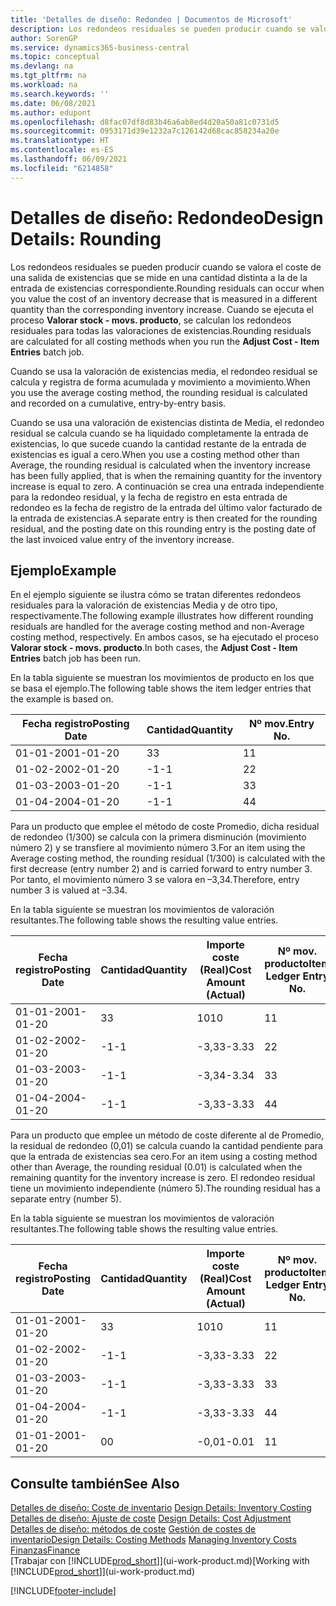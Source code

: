 ```yaml
---
title: 'Detalles de diseño: Redondeo | Documentos de Microsoft'
description: Los redondeos residuales se pueden producir cuando se valora el coste de una salida de existencias que se mide en una cantidad distinta a la de la entrada de existencias correspondiente. Cuando se ejecuta el proceso **Valorar stock - movs. producto**, se calculan los redondeos residuales para todas las valoraciones de existencias.
author: SorenGP
ms.service: dynamics365-business-central
ms.topic: conceptual
ms.devlang: na
ms.tgt_pltfrm: na
ms.workload: na
ms.search.keywords: ''
ms.date: 06/08/2021
ms.author: edupont
ms.openlocfilehash: d8fac07df8d83b46a6ab8ed4d20a50a81c0731d5
ms.sourcegitcommit: 0953171d39e1232a7c126142d68cac858234a20e
ms.translationtype: HT
ms.contentlocale: es-ES
ms.lasthandoff: 06/09/2021
ms.locfileid: "6214858"
---
```

# <a name="design-details-rounding"></a><span data-ttu-id="af397-104">Detalles de diseño: Redondeo</span><span class="sxs-lookup"><span data-stu-id="af397-104">Design Details: Rounding</span></span>
<span data-ttu-id="af397-105">Los redondeos residuales se pueden producir cuando se valora el coste de una salida de existencias que se mide en una cantidad distinta a la de la entrada de existencias correspondiente.</span><span class="sxs-lookup"><span data-stu-id="af397-105">Rounding residuals can occur when you value the cost of an inventory decrease that is measured in a different quantity than the corresponding inventory increase.</span></span> <span data-ttu-id="af397-106">Cuando se ejecuta el proceso **Valorar stock - movs. producto**, se calculan los redondeos residuales para todas las valoraciones de existencias.</span><span class="sxs-lookup"><span data-stu-id="af397-106">Rounding residuals are calculated for all costing methods when you run the **Adjust Cost - Item Entries** batch job.</span></span>  

 <span data-ttu-id="af397-107">Cuando se usa la valoración de existencias media, el redondeo residual se calcula y registra de forma acumulada y movimiento a movimiento.</span><span class="sxs-lookup"><span data-stu-id="af397-107">When you use the average costing method, the rounding residual is calculated and recorded on a cumulative, entry-by-entry basis.</span></span>  

 <span data-ttu-id="af397-108">Cuando se usa una valoración de existencias distinta de Media, el redondeo residual se calcula cuando se ha liquidado completamente la entrada de existencias, lo que sucede cuando la cantidad restante de la entrada de existencias es igual a cero.</span><span class="sxs-lookup"><span data-stu-id="af397-108">When you use a costing method other than Average, the rounding residual is calculated when the inventory increase has been fully applied, that is when the remaining quantity for the inventory increase is equal to zero.</span></span> <span data-ttu-id="af397-109">A continuación se crea una entrada independiente para la redondeo residual, y la fecha de registro en esta entrada de redondeo es la fecha de registro de la entrada del último valor facturado de la entrada de existencias.</span><span class="sxs-lookup"><span data-stu-id="af397-109">A separate entry is then created for the rounding residual, and the posting date on this rounding entry is the posting date of the last invoiced value entry of the inventory increase.</span></span>  

## <a name="example"></a><span data-ttu-id="af397-110">Ejemplo</span><span class="sxs-lookup"><span data-stu-id="af397-110">Example</span></span>  
 <span data-ttu-id="af397-111">En el ejemplo siguiente se ilustra cómo se tratan diferentes redondeos residuales para la valoración de existencias Media y de otro tipo, respectivamente.</span><span class="sxs-lookup"><span data-stu-id="af397-111">The following example illustrates how different rounding residuals are handled for the average costing method and non-Average costing method, respectively.</span></span> <span data-ttu-id="af397-112">En ambos casos, se ha ejecutado el proceso **Valorar stock - movs. producto**.</span><span class="sxs-lookup"><span data-stu-id="af397-112">In both cases, the **Adjust Cost - Item Entries** batch job has been run.</span></span>  

 <span data-ttu-id="af397-113">En la tabla siguiente se muestran los movimientos de producto en los que se basa el ejemplo.</span><span class="sxs-lookup"><span data-stu-id="af397-113">The following table shows the item ledger entries that the example is based on.</span></span>  

|<span data-ttu-id="af397-114">Fecha registro</span><span class="sxs-lookup"><span data-stu-id="af397-114">Posting Date</span></span>|<span data-ttu-id="af397-115">Cantidad</span><span class="sxs-lookup"><span data-stu-id="af397-115">Quantity</span></span>|<span data-ttu-id="af397-116">Nº mov.</span><span class="sxs-lookup"><span data-stu-id="af397-116">Entry No.</span></span>|  
|------------------|--------------|---------------|  
|<span data-ttu-id="af397-117">01-01-20</span><span class="sxs-lookup"><span data-stu-id="af397-117">01-01-20</span></span>|<span data-ttu-id="af397-118">3</span><span class="sxs-lookup"><span data-stu-id="af397-118">3</span></span>|<span data-ttu-id="af397-119">1</span><span class="sxs-lookup"><span data-stu-id="af397-119">1</span></span>|  
|<span data-ttu-id="af397-120">01-02-20</span><span class="sxs-lookup"><span data-stu-id="af397-120">02-01-20</span></span>|<span data-ttu-id="af397-121">-1</span><span class="sxs-lookup"><span data-stu-id="af397-121">-1</span></span>|<span data-ttu-id="af397-122">2</span><span class="sxs-lookup"><span data-stu-id="af397-122">2</span></span>|  
|<span data-ttu-id="af397-123">01-03-20</span><span class="sxs-lookup"><span data-stu-id="af397-123">03-01-20</span></span>|<span data-ttu-id="af397-124">-1</span><span class="sxs-lookup"><span data-stu-id="af397-124">-1</span></span>|<span data-ttu-id="af397-125">3</span><span class="sxs-lookup"><span data-stu-id="af397-125">3</span></span>|  
|<span data-ttu-id="af397-126">01-04-20</span><span class="sxs-lookup"><span data-stu-id="af397-126">04-01-20</span></span>|<span data-ttu-id="af397-127">-1</span><span class="sxs-lookup"><span data-stu-id="af397-127">-1</span></span>|<span data-ttu-id="af397-128">4</span><span class="sxs-lookup"><span data-stu-id="af397-128">4</span></span>|  

 <span data-ttu-id="af397-129">Para un producto que emplee el método de coste Promedio, dicha residual de redondeo (1/300) se calcula con la primera disminución (movimiento número 2) y se transfiere al movimiento número 3.</span><span class="sxs-lookup"><span data-stu-id="af397-129">For an item using the Average costing method, the rounding residual (1/300) is calculated with the first decrease (entry number 2) and is carried forward to entry number 3.</span></span> <span data-ttu-id="af397-130"> Por tanto, el movimiento número 3 se valora en –3,34.</span><span class="sxs-lookup"><span data-stu-id="af397-130">Therefore, entry number 3 is valued at –3.34.</span></span>  

 <span data-ttu-id="af397-131">En la tabla siguiente se muestran los movimientos de valoración resultantes.</span><span class="sxs-lookup"><span data-stu-id="af397-131">The following table shows the resulting value entries.</span></span>  

|<span data-ttu-id="af397-132">Fecha registro</span><span class="sxs-lookup"><span data-stu-id="af397-132">Posting Date</span></span>|<span data-ttu-id="af397-133">Cantidad</span><span class="sxs-lookup"><span data-stu-id="af397-133">Quantity</span></span>|<span data-ttu-id="af397-134">Importe coste (Real)</span><span class="sxs-lookup"><span data-stu-id="af397-134">Cost Amount (Actual)</span></span>|<span data-ttu-id="af397-135">Nº mov. producto</span><span class="sxs-lookup"><span data-stu-id="af397-135">Item Ledger Entry No.</span></span>|<span data-ttu-id="af397-136">Nº mov.</span><span class="sxs-lookup"><span data-stu-id="af397-136">Entry No.</span></span>|  
|------------------|--------------|----------------------------|---------------------------|---------------|  
|<span data-ttu-id="af397-137">01-01-20</span><span class="sxs-lookup"><span data-stu-id="af397-137">01-01-20</span></span>|<span data-ttu-id="af397-138">3</span><span class="sxs-lookup"><span data-stu-id="af397-138">3</span></span>|<span data-ttu-id="af397-139">10</span><span class="sxs-lookup"><span data-stu-id="af397-139">10</span></span>|<span data-ttu-id="af397-140">1</span><span class="sxs-lookup"><span data-stu-id="af397-140">1</span></span>|<span data-ttu-id="af397-141">1</span><span class="sxs-lookup"><span data-stu-id="af397-141">1</span></span>|  
|<span data-ttu-id="af397-142">01-02-20</span><span class="sxs-lookup"><span data-stu-id="af397-142">02-01-20</span></span>|<span data-ttu-id="af397-143">-1</span><span class="sxs-lookup"><span data-stu-id="af397-143">-1</span></span>|<span data-ttu-id="af397-144">-3,33</span><span class="sxs-lookup"><span data-stu-id="af397-144">-3.33</span></span>|<span data-ttu-id="af397-145">2</span><span class="sxs-lookup"><span data-stu-id="af397-145">2</span></span>|<span data-ttu-id="af397-146">2</span><span class="sxs-lookup"><span data-stu-id="af397-146">2</span></span>|  
|<span data-ttu-id="af397-147">01-03-20</span><span class="sxs-lookup"><span data-stu-id="af397-147">03-01-20</span></span>|<span data-ttu-id="af397-148">-1</span><span class="sxs-lookup"><span data-stu-id="af397-148">-1</span></span>|<span data-ttu-id="af397-149">-3,34</span><span class="sxs-lookup"><span data-stu-id="af397-149">-3.34</span></span>|<span data-ttu-id="af397-150">3</span><span class="sxs-lookup"><span data-stu-id="af397-150">3</span></span>|<span data-ttu-id="af397-151">3</span><span class="sxs-lookup"><span data-stu-id="af397-151">3</span></span>|  
|<span data-ttu-id="af397-152">01-04-20</span><span class="sxs-lookup"><span data-stu-id="af397-152">04-01-20</span></span>|<span data-ttu-id="af397-153">-1</span><span class="sxs-lookup"><span data-stu-id="af397-153">-1</span></span>|<span data-ttu-id="af397-154">-3,33</span><span class="sxs-lookup"><span data-stu-id="af397-154">-3.33</span></span>|<span data-ttu-id="af397-155">4</span><span class="sxs-lookup"><span data-stu-id="af397-155">4</span></span>|<span data-ttu-id="af397-156">4</span><span class="sxs-lookup"><span data-stu-id="af397-156">4</span></span>|  

 <span data-ttu-id="af397-157">Para un producto que emplee un método de coste diferente al de Promedio, la residual de redondeo (0,01) se calcula cuando la cantidad pendiente para que la entrada de existencias sea cero.</span><span class="sxs-lookup"><span data-stu-id="af397-157">For an item using a costing method other than Average, the rounding residual (0.01) is calculated when the remaining quantity for the inventory increase is zero.</span></span> <span data-ttu-id="af397-158">El redondeo residual tiene un movimiento independiente (número 5).</span><span class="sxs-lookup"><span data-stu-id="af397-158">The rounding residual has a separate entry (number 5).</span></span>  

 <span data-ttu-id="af397-159">En la tabla siguiente se muestran los movimientos de valoración resultantes.</span><span class="sxs-lookup"><span data-stu-id="af397-159">The following table shows the resulting value entries.</span></span>  

|<span data-ttu-id="af397-160">Fecha registro</span><span class="sxs-lookup"><span data-stu-id="af397-160">Posting Date</span></span>|<span data-ttu-id="af397-161">Cantidad</span><span class="sxs-lookup"><span data-stu-id="af397-161">Quantity</span></span>|<span data-ttu-id="af397-162">Importe coste (Real)</span><span class="sxs-lookup"><span data-stu-id="af397-162">Cost Amount (Actual)</span></span>|<span data-ttu-id="af397-163">Nº mov. producto</span><span class="sxs-lookup"><span data-stu-id="af397-163">Item Ledger Entry No.</span></span>|<span data-ttu-id="af397-164">Nº mov.</span><span class="sxs-lookup"><span data-stu-id="af397-164">Entry No.</span></span>|  
|------------------|--------------|----------------------------|---------------------------|---------------|  
|<span data-ttu-id="af397-165">01-01-20</span><span class="sxs-lookup"><span data-stu-id="af397-165">01-01-20</span></span>|<span data-ttu-id="af397-166">3</span><span class="sxs-lookup"><span data-stu-id="af397-166">3</span></span>|<span data-ttu-id="af397-167">10</span><span class="sxs-lookup"><span data-stu-id="af397-167">10</span></span>|<span data-ttu-id="af397-168">1</span><span class="sxs-lookup"><span data-stu-id="af397-168">1</span></span>|<span data-ttu-id="af397-169">1</span><span class="sxs-lookup"><span data-stu-id="af397-169">1</span></span>|  
|<span data-ttu-id="af397-170">01-02-20</span><span class="sxs-lookup"><span data-stu-id="af397-170">02-01-20</span></span>|<span data-ttu-id="af397-171">-1</span><span class="sxs-lookup"><span data-stu-id="af397-171">-1</span></span>|<span data-ttu-id="af397-172">-3,33</span><span class="sxs-lookup"><span data-stu-id="af397-172">-3.33</span></span>|<span data-ttu-id="af397-173">2</span><span class="sxs-lookup"><span data-stu-id="af397-173">2</span></span>|<span data-ttu-id="af397-174">2</span><span class="sxs-lookup"><span data-stu-id="af397-174">2</span></span>|  
|<span data-ttu-id="af397-175">01-03-20</span><span class="sxs-lookup"><span data-stu-id="af397-175">03-01-20</span></span>|<span data-ttu-id="af397-176">-1</span><span class="sxs-lookup"><span data-stu-id="af397-176">-1</span></span>|<span data-ttu-id="af397-177">-3,33</span><span class="sxs-lookup"><span data-stu-id="af397-177">-3.33</span></span>|<span data-ttu-id="af397-178">3</span><span class="sxs-lookup"><span data-stu-id="af397-178">3</span></span>|<span data-ttu-id="af397-179">3</span><span class="sxs-lookup"><span data-stu-id="af397-179">3</span></span>|  
|<span data-ttu-id="af397-180">01-04-20</span><span class="sxs-lookup"><span data-stu-id="af397-180">04-01-20</span></span>|<span data-ttu-id="af397-181">-1</span><span class="sxs-lookup"><span data-stu-id="af397-181">-1</span></span>|<span data-ttu-id="af397-182">-3,33</span><span class="sxs-lookup"><span data-stu-id="af397-182">-3.33</span></span>|<span data-ttu-id="af397-183">4</span><span class="sxs-lookup"><span data-stu-id="af397-183">4</span></span>|<span data-ttu-id="af397-184">4</span><span class="sxs-lookup"><span data-stu-id="af397-184">4</span></span>|  
|<span data-ttu-id="af397-185">01-01-20</span><span class="sxs-lookup"><span data-stu-id="af397-185">01-01-20</span></span>|<span data-ttu-id="af397-186">0</span><span class="sxs-lookup"><span data-stu-id="af397-186">0</span></span>|<span data-ttu-id="af397-187">-0,01</span><span class="sxs-lookup"><span data-stu-id="af397-187">-0.01</span></span>|<span data-ttu-id="af397-188">1</span><span class="sxs-lookup"><span data-stu-id="af397-188">1</span></span>|<span data-ttu-id="af397-189">5</span><span class="sxs-lookup"><span data-stu-id="af397-189">5</span></span>|  

## <a name="see-also"></a><span data-ttu-id="af397-190">Consulte también</span><span class="sxs-lookup"><span data-stu-id="af397-190">See Also</span></span>  
 <span data-ttu-id="af397-191">[Detalles de diseño: Coste de inventario](design-details-inventory-costing.md) </span><span class="sxs-lookup"><span data-stu-id="af397-191">[Design Details: Inventory Costing](design-details-inventory-costing.md) </span></span>  
 <span data-ttu-id="af397-192">[Detalles de diseño: Ajuste de coste](design-details-cost-adjustment.md) </span><span class="sxs-lookup"><span data-stu-id="af397-192">[Design Details: Cost Adjustment](design-details-cost-adjustment.md) </span></span>  
 <span data-ttu-id="af397-193">[Detalles de diseño: métodos de coste](design-details-costing-methods.md) [Gestión de costes de inventario](finance-manage-inventory-costs.md)</span><span class="sxs-lookup"><span data-stu-id="af397-193">[Design Details: Costing Methods](design-details-costing-methods.md) [Managing Inventory Costs](finance-manage-inventory-costs.md)</span></span>  
 [<span data-ttu-id="af397-194">Finanzas</span><span class="sxs-lookup"><span data-stu-id="af397-194">Finance</span></span>](finance.md)  
 <span data-ttu-id="af397-195">[Trabajar con [!INCLUDE[prod_short](includes/prod_short.md)]](ui-work-product.md)</span><span class="sxs-lookup"><span data-stu-id="af397-195">[Working with [!INCLUDE[prod_short](includes/prod_short.md)]](ui-work-product.md)</span></span>


[!INCLUDE[footer-include](includes/footer-banner.md)]